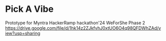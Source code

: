 # Pick A Vibe
Prototype for Myntra HackerRamp hackathon'24 WeForShe Phase 2
https://drive.google.com/file/d/1hk14z2ZJkfvhJ0xtUO6O4q98QFDWhZAd/view?usp=sharing
